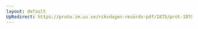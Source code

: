 ```yaml
---
layout: default
UpRedirect: https://pruto.im.uu.se/riksdagen-records-pdf/1875/prot-1875--ak--013.pdf
---
```

